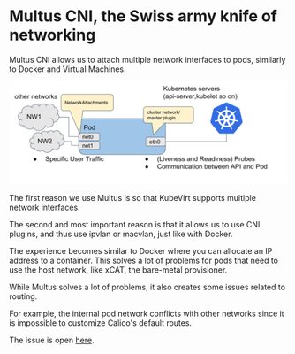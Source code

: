 # Multus CNI, the Swiss army knife of networking

Multus CNI allows us to attach multiple network interfaces to pods, similarly to Docker and Virtual Machines.

![multus-pod-image](06-multus-cni.assets/multus-pod-image.svg)

The first reason we use Multus is so that KubeVirt supports multiple network interfaces.

The second and most important reason is that it allows us to use CNI plugins, and thus use ipvlan or macvlan, just like with Docker.

The experience becomes similar to Docker where you can allocate an IP address to a container. This solves a lot of problems for pods that need to use the host network, like xCAT, the bare-metal provisioner.

While Multus solves a lot of problems, it also creates some issues related to routing.

For example, the internal pod network conflicts with other networks since it is impossible to customize Calico's default routes.

The issue is open [here](https://github.com/projectcalico/calico/issues/5199).

